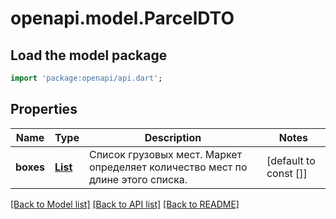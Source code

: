 # openapi.model.ParcelDTO

## Load the model package
```dart
import 'package:openapi/api.dart';
```

## Properties
Name | Type | Description | Notes
------------ | ------------- | ------------- | -------------
**boxes** | [**List<ParcelBoxDTO>**](ParcelBoxDTO.md) | Список грузовых мест. Маркет определяет количество мест по длине этого списка. | [default to const []]

[[Back to Model list]](../README.md#documentation-for-models) [[Back to API list]](../README.md#documentation-for-api-endpoints) [[Back to README]](../README.md)


